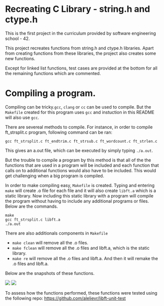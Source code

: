# Recreating C Library - string.h and ctype.h
This is the first project in the curriculum provided by software engineering school - 42.

This project recreates functions from string.h and ctype.h libraries. Apart from creating functions from these libraries, the
project also creates some new functions.

Except for linked list functions, test cases are provided at the bottom for all the remaining functions which are commented.

# Compiling a program.

Compiling can be tricky.`gcc`, `clang` or `cc` can be used to compile. But the `Makefile` created for this program uses `gcc` and instuction in this README will also use `gcc`.

There are severeal methods to compile. For instance, in order to compile ft_strsplit.c program, following command can be ran:
```
gcc ft_strsplit.c ft_endtrim.c ft_strsub.c ft_wordcount.c ft_strlen.c
```
This gives an a.out file, which can be executed by simply typing `./a.out`.

But the trouble to compile a program by this method is that all of the the functions that are used in a program will be included and each function that calls on to additional functions would also have to be included. This would get challenging when a big program is compiled.

In order to make compiling easy, `Makefile` is created. Typing and entering `make` will create .o file for each file and it will also create `libft.a` which is a static library. Now including this static library with a program will compile the program without having to include any additional programs or files. Below are the commands.
```
make
gcc ft_strsplit.c libft.a
./a.out
```

There are also additionals components in `Makefile`
+ `make clean` will remove all the .o files.
+ `make fclean` will remove all the .o files and libft.a, which is the static library.
+ `make re` will remove all the .o files and libft.a. And then it will remake the .o files and libft.a.

Below are the snapshots of these functions.

<img src="https://github.com/mohammadbutt/C-Library-Libft/blob/master/libft_unit_test_1.png">
<img src="https://github.com/mohammadbutt/C-Library-Libft/blob/master/libft_unit_test_2.png">

To assess how the functions performed, these functions were tested using the following repo: https://github.com/alelievr/libft-unit-test
